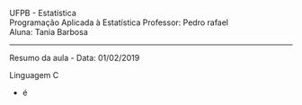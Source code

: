 UFPB - Estatística                 
Programação Aplicada à Estatística 
Professor: Pedro rafael            
Aluna: Tania Barbosa               
*****************************************************************************************************************

  Resumo da aula - Data: 01/02/2019
  
Linguagem C
* é 

     

